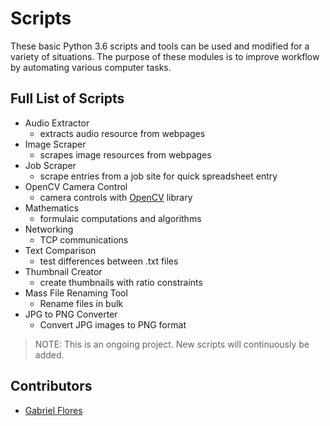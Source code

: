 # Scripts
These basic Python 3.6 scripts and tools can be used and modified for a variety of situations. The purpose of these modules is to improve workflow by automating various computer tasks.

## Full List of Scripts
 * Audio Extractor
    * extracts audio resource from webpages
 * Image Scraper
    * scrapes image resources from webpages
 * Job Scraper
    * scrape entries from a job site for quick spreadsheet entry
 * OpenCV Camera Control
    * camera controls with [OpenCV](https://opencv.org/) library
 * Mathematics
    * formulaic computations and algorithms
 * Networking
    * TCP communications
 * Text Comparison
    * test differences between .txt files
 * Thumbnail Creator
    * create thumbnails with ratio constraints
 * Mass File Renaming Tool
    * Rename files in bulk
 * JPG to PNG Converter
    * Convert JPG images to PNG format


> NOTE: This is an ongoing project. New scripts will continuously be added.

## Contributors

* [Gabriel Flores](https://github.com/rgabeflores)
